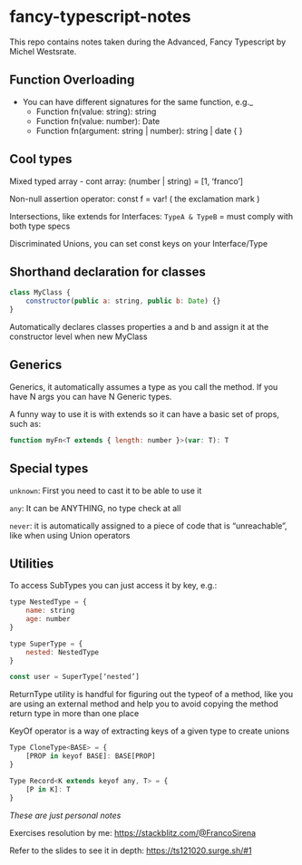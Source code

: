 # fancy-typescript-notes

This repo contains notes taken during the Advanced, Fancy Typescript by Michel Westsrate.

## Function Overloading
- You can have different signatures for the same function, e.g._
    - Function fn(value: string): string
    - Function fn(value: number): Date
    - Function fn(argument: string | number): string | date { }

## Cool types
Mixed typed array
	- cont array: (number | string) = [1, ‘franco’]

Non-null assertion operator: const f = var! ( the exclamation mark )

Intersections, like extends for Interfaces: `TypeA & TypeB` = must comply with both type specs

Discriminated Unions, you can set const keys on your Interface/Type

## Shorthand declaration for classes
```javascript
class MyClass {
	constructor(public a: string, public b: Date) {}
}
```
Automatically declares classes properties a and b and assign it at the constructor level when new MyClass

## Generics
Generics, it automatically assumes a type as you call the method. If you have N args you can have N Generic types.

A funny way to use it is with extends so it can have a basic set of props, such as:
```javascript
function myFn<T extends { length: number }>(var: T): T
```

## Special types
`unknown`: First you need to cast it to be able to use it

`any`: It can be ANYTHING, no type check at all

`never`: it is automatically assigned to a piece of code that is “unreachable”, like when using Union operators


## Utilities
To access SubTypes you can just access it by key, e.g.:
```javascript
type NestedType = {
	name: string
	age: number
}

type SuperType = {
	nested: NestedType
}

const user = SuperType[‘nested’]
```

ReturnType utility is handful for figuring out the typeof of a method, like you are using an external method and help you to avoid copying the method return type in more than one place

KeyOf operator is a way of extracting keys of a given type to create unions

```javascript
Type CloneType<BASE> = {
	[PROP in keyof BASE]: BASE[PROP]
}

Type Record<K extends keyof any, T> = {
	[P in K]: T
}
```

*These are just personal notes*

Exercises resolution by me: https://stackblitz.com/@FrancoSirena

Refer to the slides to see it in depth: https://ts121020.surge.sh/#1
